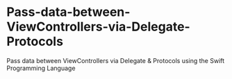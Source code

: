 # Pass-data-between-ViewControllers-via-Delegate-Protocols
Pass data between ViewControllers via Delegate & Protocols using the Swift Programming Language
